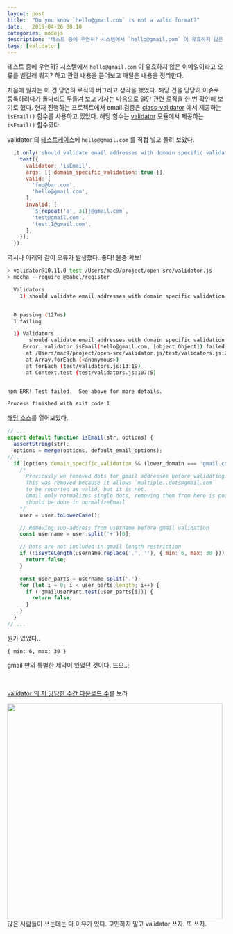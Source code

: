 ```yaml
---
layout: post
title:  "Do you know `hello@gmail.com` is not a valid format?"
date:   2019-04-26 00:10
categories: nodejs
description: "테스트 중에 우연히? 시스템에서 `hello@gmail.com` 이 유효하지 않은 이메일이라고 오류를 뱉길래 뭐지? 하고 관련 내용을 뜯어보고 깨달은 내용을 정리한다. 처음에 필자는 이 건 당연히 로직의 버그라고 생각을 했었다. 해당 건을 당당히 이슈로 등록하려다가 돌다리도 두들겨 보고 가자는 마음으로 일단 관련 로직을 한 번 확인해 보기로 했다."
tags: [validator]
---
```

테스트 중에 우연히? 시스템에서 `hello@gmail.com` 이 유효하지 않은 이메일이라고 오류를 뱉길래 뭐지? 하고 관련 내용을 뜯어보고 깨달은 내용을 정리한다.

처음에 필자는 이 건 당연히 로직의 버그라고 생각을 했었다. 해당 건을 당당히 이슈로 등록하려다가 돌다리도 두들겨 보고 가자는 마음으로 일단 관련 로직을 한 번 확인해 보기로 했다. 현재 진행하는 프로젝트에서 email 검증은 [class-validator][1] 에서 제공하는 `isEmail()` 함수를 사용하고 있었다. 해당 함수는 [validator][2] 모듈에서 제공하는 `isEmail()` 함수였다.

validator 의 [테스트케이스][3]에 `hello@gmail.com` 를 직접 넣고 돌려 보았다.
```javascript
  it.only('should validate email addresses with domain specific validation', () => {
    test({
      validator: 'isEmail',
      args: [{ domain_specific_validation: true }],
      valid: [
        'foo@bar.com',
        'hello@gmail.com',
      ],
      invalid: [
        `${repeat('a', 31)}@gmail.com`,
        'test@gmail.com',
        'test.1@gmail.com',
      ],
    });
  });
```

역시나 아래와 같이 오류가 발생했다. 좋다! 물증 확보!
```bash
> validator@10.11.0 test /Users/mac9/project/open-src/validator.js
> mocha --require @babel/register

  Validators
    1) should validate email addresses with domain specific validation


  0 passing (127ms)
  1 failing

  1) Validators
       should validate email addresses with domain specific validation:
     Error: validator.isEmail(hello@gmail.com, [object Object]) failed but should have passed
      at /Users/mac9/project/open-src/validator.js/test/validators.js:20:15
      at Array.forEach (<anonymous>)
      at forEach (test/validators.js:13:19)
      at Context.test (test/validators.js:107:5)


npm ERR! Test failed.  See above for more details.

Process finished with exit code 1
```

[해당 소스][4]를 열어보았다.
```javascript
// ...
export default function isEmail(str, options) {
  assertString(str);
  options = merge(options, default_email_options);
// ...
  if (options.domain_specific_validation && (lower_domain === 'gmail.com' || lower_domain === 'googlemail.com')) {
    /*
      Previously we removed dots for gmail addresses before validating.
      This was removed because it allows `multiple..dots@gmail.com`
      to be reported as valid, but it is not.
      Gmail only normalizes single dots, removing them from here is pointless,
      should be done in normalizeEmail
    */
    user = user.toLowerCase();

    // Removing sub-address from username before gmail validation
    const username = user.split('+')[0];

    // Dots are not included in gmail length restriction
    if (!isByteLength(username.replace('.', ''), { min: 6, max: 30 })) {
      return false;
    }

    const user_parts = username.split('.');
    for (let i = 0; i < user_parts.length; i++) {
      if (!gmailUserPart.test(user_parts[i])) {
        return false;
      }
    }
  }
// ...  
```

뭔가 있었다..

`{ min: 6, max: 30 }`

gmail 만의 특별한 제약이 있었던 것이다. 뜨으..;

<br>

[validator 의 저 당당한 주간 다운로드 수](https://www.npmjs.com/package/validator)를 보라

<img src="/images/is-email.png" style="width: 496px;">

<br>
많은 사람들이 쓰는데는 다 이유가 있다. 고민하지 말고 validator 쓰자. 또 쓰자.


[1]:https://github.com/typestack/class-validator
[2]:https://github.com/chriso/validator.js
[3]:https://github.com/chriso/validator.js/blob/master/test/validators.js#L106
[4]:https://github.com/chriso/validator.js/blob/master/src/lib/isEmail.js#L45
